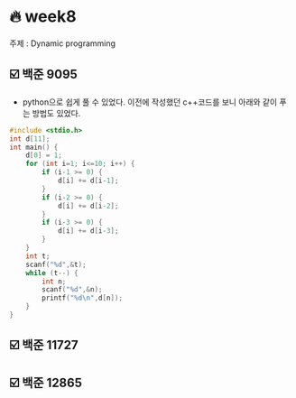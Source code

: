 # :fire: week8

주제 : Dynamic programming

## :ballot_box_with_check: 백준 9095

- python으로 쉽게 풀 수 있었다. 이전에 작성했던 c++코드를 보니 아래와 같이 푸는 방법도 있었다.

```c++
#include <stdio.h>
int d[11];
int main() {
    d[0] = 1;
    for (int i=1; i<=10; i++) {
        if (i-1 >= 0) {
            d[i] += d[i-1];
        }
        if (i-2 >= 0) {
            d[i] += d[i-2];
        }
        if (i-3 >= 0) {
            d[i] += d[i-3];
        }
    }
    int t;
    scanf("%d",&t);
    while (t--) {
        int n;
        scanf("%d",&n);
        printf("%d\n",d[n]);
    }
}
```

## :ballot_box_with_check: 백준 11727

## :ballot_box_with_check: 백준 12865
